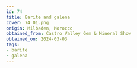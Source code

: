 ```yaml
---
id: 74
title: Barite and galena
cover: 74_01.png
origin: Milbaden, Morocco
obtained_from: Castro Valley Gem & Mineral Show
obtained_on: 2024-03-03
tags:
- barite
- galena
---
```


